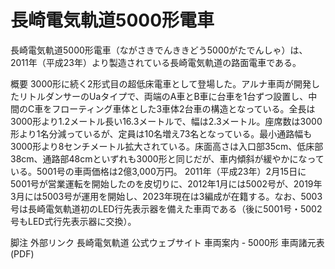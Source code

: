 # 長崎電気軌道5000形電車

長崎電気軌道5000形電車（ながさきでんききどう5000がたでんしゃ）は、2011年（平成23年）より製造されている長崎電気軌道の路面電車である。

概要
3000形に続く2形式目の超低床電車として登場した。アルナ車両が開発したリトルダンサーのUaタイプで、両端のA車とB車に台車を1台ずつ設置し、中間のC車をフローティング車体とした3車体2台車の構造となっている。全長は3000形より1.2メートル長い16.3メートルで、幅は2.3メートル。座席数は3000形より1名分減っているが、定員は10名増え73名となっている。最小通路幅も3000形より8センチメートル拡大されている。床面高さは入口部35cm、低床部38cm、通路部48cmといずれも3000形と同じだが、車内傾斜が緩やかになっている。5001号の車両価格は2億3,000万円。
2011年（平成23年）2月15日に5001号が営業運転を開始したのを皮切りに、2012年1月には5002号が、2019年3月には5003号が運用を開始し、2023年現在は3編成が在籍する。なお、5003号は長崎電気軌道初のLED行先表示器を備えた車両である（後に5001号・5002号もLED式行先表示器に交換）。

脚注
外部リンク
長崎電気軌道 公式ウェブサイト
車両案内 - 5000形
車両諸元表 (PDF)